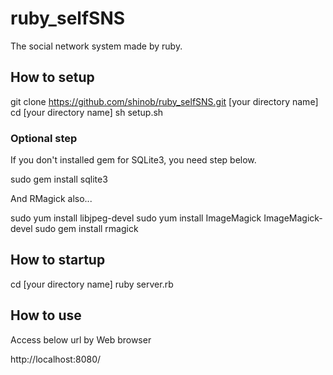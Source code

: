 # ruby_selfSNS

The social network system made by ruby.

## How to setup

git clone https://github.com/shinob/ruby_selfSNS.git [your directory name] 
cd [your directory name] 
sh setup.sh

### Optional step

If you don't installed gem for SQLite3, you need step below.

sudo gem install sqlite3

And RMagick also...

sudo yum install libjpeg-devel 
sudo yum install ImageMagick ImageMagick-devel 
sudo gem install rmagick

## How to startup

cd [your directory name] 
ruby server.rb

## How to use

Access below url by Web browser

http://localhost:8080/